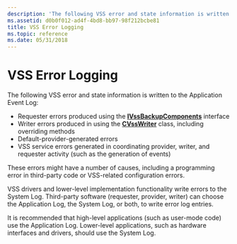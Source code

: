 ```yaml
---
description: 'The following VSS error and state information is written to the Application Event Log:'
ms.assetid: d0b0f012-ad4f-4bd8-bb97-98f212bcbe81
title: VSS Error Logging
ms.topic: reference
ms.date: 05/31/2018
---
```


# VSS Error Logging

The following VSS error and state information is written to the Application Event Log:

-   Requester errors produced using the [**IVssBackupComponents**](/windows/desktop/api/VsBackup/nl-vsbackup-ivssbackupcomponents) interface
-   Writer errors produced in using the [**CVssWriter**](/windows/desktop/api/VsWriter/nl-vswriter-cvsswriter) class, including overriding methods
-   Default-provider-generated errors
-   VSS service errors generated in coordinating provider, writer, and requester activity (such as the generation of events)

These errors might have a number of causes, including a programming error in third-party code or VSS-related configuration errors.

VSS drivers and lower-level implementation functionality write errors to the System Log. Third-party software (requester, provider, writer) can choose the Application Log, the System Log, or both, to write error log entries.

It is recommended that high-level applications (such as user-mode code) use the Application Log. Lower-level applications, such as hardware interfaces and drivers, should use the System Log.

 

 



